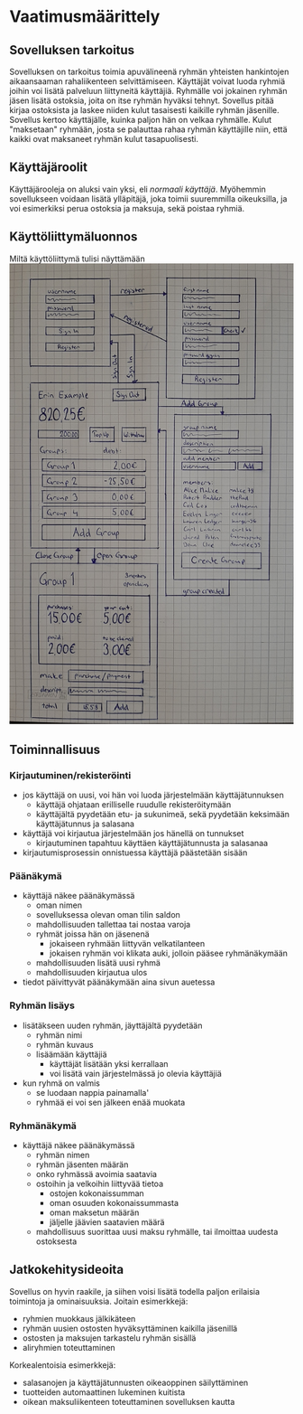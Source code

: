 # Vaatimusmäärittely #

## Sovelluksen tarkoitus ##
Sovelluksen on tarkoitus toimia apuvälineenä ryhmän yhteisten hankintojen aikaansaaman rahaliikenteen selvittämiseen. Käyttäjät voivat luoda ryhmiä joihin voi lisätä palveluun liittyneitä käyttäjiä. Ryhmälle voi jokainen ryhmän jäsen lisätä ostoksia, joita on itse ryhmän hyväksi tehnyt. Sovellus pitää kirjaa ostoksista ja laskee niiden kulut tasaisesti kaikille ryhmän jäsenille. Sovellus kertoo käyttäjälle, kuinka paljon hän on velkaa ryhmälle. Kulut "maksetaan" ryhmään, josta se palauttaa rahaa ryhmän käyttäjille niin, että kaikki ovat maksaneet ryhmän kulut tasapuolisesti.

## Käyttäjäroolit ##
Käyttäjärooleja on aluksi vain yksi, eli *normaali käyttäjä*. Myöhemmin sovellukseen voidaan lisätä ylläpitäjä, joka toimii suuremmilla oikeuksilla, ja voi esimerkiksi perua ostoksia ja maksuja, sekä poistaa ryhmiä.

## Käyttöliittymäluonnos ##
Miltä käyttöliittymä tulisi näyttämään
![wireframe](kuvat/wireframe.jpg)

## Toiminnallisuus ##
### Kirjautuminen/rekisteröinti ###
- jos käyttäjä on uusi, voi hän voi luoda järjestelmään käyttäjätunnuksen
  - käyttäjä ohjataan erilliselle ruudulle rekisteröitymään
  - käyttäjältä pyydetään etu- ja sukunimeä, sekä pyydetään keksimään käyttäjätunnus ja salasana
- käyttäjä voi kirjautua järjestelmään jos hänellä on tunnukset
  - kirjautuminen tapahtuu käyttäen käyttäjätunnusta ja salasanaa
- kirjautumisprosessin onnistuessa käyttäjä päästetään sisään
### Päänäkymä ###
- käyttäjä näkee päänäkymässä
  - oman nimen
  - sovelluksessa olevan oman tilin saldon
  - mahdollisuuden tallettaa tai nostaa varoja
  - ryhmät joissa hän on jäsenenä
    - jokaiseen ryhmään liittyvän velkatilanteen
    - jokaisen ryhmän voi klikata auki, jolloin pääsee ryhmänäkymään
  - mahdollisuuden lisätä uusi ryhmä
  - mahdollisuuden kirjautua ulos
- tiedot päivittyvät päänäkymään aina sivun auetessa
### Ryhmän lisäys ###
- lisätäkseen uuden ryhmän, jäyttäjältä pyydetään
  - ryhmän nimi
  - ryhmän kuvaus
  - lisäämään käyttäjiä
    - käyttäjät lisätään yksi kerrallaan
    - voi lisätä vain järjestelmässä jo olevia käyttäjiä
- kun ryhmä on valmis
  - se luodaan nappia painamalla'
  - ryhmää ei voi sen jälkeen enää muokata
### Ryhmänäkymä ###
- käyttäjä näkee päänäkymässä
  - ryhmän nimen
  - ryhmän jäsenten määrän
  - onko ryhmässä avoimia saatavia
  - ostoihin ja velkoihin liittyvää tietoa
    - ostojen kokonaissumman
    - oman osuuden kokonaissummasta
    - oman maksetun määrän
    - jäljelle jäävien saatavien määrä
  - mahdollisuus suorittaa uusi maksu ryhmälle, tai ilmoittaa uudesta ostoksesta

## Jatkokehitysideoita ##
Sovellus on hyvin raakile, ja siihen voisi lisätä todella paljon erilaisia toimintoja ja ominaisuuksia.
Joitain esimerkkejä:
  - ryhmien muokkaus jälkikäteen
  - ryhmän uusien ostosten hyväksyttäminen kaikilla jäsenillä
  - ostosten ja maksujen tarkastelu ryhmän sisällä
  - aliryhmien toteuttaminen

Korkealentoisia esimerkkejä:
  - salasanojen ja käyttäjätunnusten oikeaoppinen säilyttäminen
  - tuotteiden automaattinen lukeminen kuitista
  - oikean maksuliikenteen toteuttaminen sovelluksen kautta